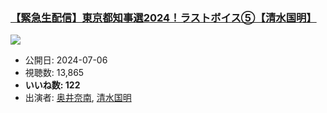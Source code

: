 ### [【緊急生配信】東京都知事選2024！ラストボイス⑤【清水国明】](https://www.youtube.com/watch?v=mrT6JTGsKkk)
[![](https://img.youtube.com/vi/mrT6JTGsKkk/sddefault.jpg)](https://www.youtube.com/watch?v=mrT6JTGsKkk)
-   公開日: 2024-07-06
-   視聴数: 13,865
-   **いいね数: 122**
-   出演者: [奥井奈南](/rehacq_fan/people/奥井奈南 "wikilink"), [清水国明](/rehacq_fan/people/清水国明 "wikilink")
